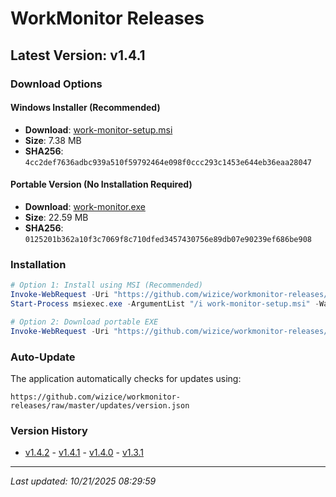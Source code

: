 ﻿# WorkMonitor Releases

## Latest Version: v1.4.1

### Download Options

####  Windows Installer (Recommended)
- **Download**: [work-monitor-setup.msi](https://github.com/wizice/workmonitor-releases/raw/master/updates/work-monitor-setup.msi)
- **Size**: 7.38 MB
- **SHA256**: `4cc2def7636adbc939a510f59792464e098f0ccc293c1453e644eb36eaa28047`

#### Portable Version (No Installation Required)
- **Download**: [work-monitor.exe](https://github.com/wizice/workmonitor-releases/raw/master/updates/work-monitor.exe)
- **Size**: 22.59 MB
- **SHA256**: `0125201b362a10f3c7069f8c710dfed3457430756e89db07e90239ef686be908`

### Installation

```powershell
# Option 1: Install using MSI (Recommended)
Invoke-WebRequest -Uri "https://github.com/wizice/workmonitor-releases/raw/master/updates/work-monitor-setup.msi" -OutFile "work-monitor-setup.msi"
Start-Process msiexec.exe -ArgumentList "/i work-monitor-setup.msi" -Wait

# Option 2: Download portable EXE
Invoke-WebRequest -Uri "https://github.com/wizice/workmonitor-releases/raw/master/updates/work-monitor.exe" -OutFile "work-monitor.exe"
```

### Auto-Update
The application automatically checks for updates using:
```
https://github.com/wizice/workmonitor-releases/raw/master/updates/version.json
```

### Version History
- [v1.4.2](./releases/v1.4.2/) - [v1.4.1](./releases/v1.4.1/) - [v1.4.0](./releases/v1.4.0/) - [v1.3.1](./releases/v1.3.1/)

---
*Last updated: 10/21/2025 08:29:59*
